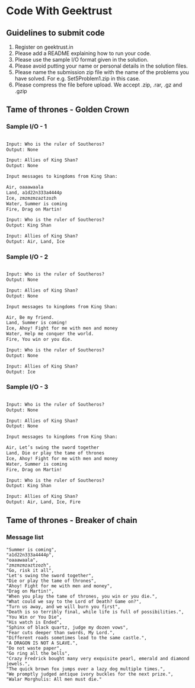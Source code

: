 # Code With Geektrust

## Guidelines to submit code

1. Register on geektrust.in
2. Please add a README explaining how to run your code.
3. Please use the sample I/O format given in the solution.
4. Please avoid putting your name or personal details in the solution files.
5. Please name the submission zip file with the name of the problems you have solved. For e.g. Set5Problem1.zip in this case.
6. Please compress the file before upload. We accept .zip, .rar, .gz and .gzip


## Tame of thrones - Golden Crown
### Sample I/O - 1

```html

Input: Who is the ruler of Southeros?
Output: None

Input: Allies of King Shan?
Output: None 

Input messages to kingdoms from King Shan: 

Air, oaaawaala
Land, a1d22n333a4444p
Ice, zmzmzmzaztzozh
Water, Summer is coming 
Fire, Drag on Martin!

Input: Who is the ruler of Southeros? 
Output: King Shan 

Input: Allies of King Shan? 
Output: Air, Land, Ice
```
### Sample I/O - 2
```html

Input: Who is the ruler of Southeros?
Output: None

Input: Allies of King Shan?
Output: None 

Input messages to kingdoms from King Shan: 

Air, Be my friend.
Land, Summer is coming!
Ice, Ahoy! Fight for me with men and money
Water, Help me conquer the world.
Fire, You win or you die.

Input: Who is the ruler of Southeros? 
Output: None

Input: Allies of King Shan? 
Output: Ice
```
### Sample I/O - 3
```html

Input: Who is the ruler of Southeros?
Output: None

Input: Allies of King Shan?
Output: None 

Input messages to kingdoms from King Shan: 

Air, Let’s swing the sword together
Land, Die or play the tame of thrones
Ice, Ahoy! Fight for me with men and money
Water, Summer is coming 
Fire, Drag on Martin!

Input: Who is the ruler of Southeros? 
Output: King Shan 

Input: Allies of King Shan? 
Output: Air, Land, Ice, Fire
```

## Tame of thrones - Breaker of chain

### Message list

```
"Summer is coming",
"a1d22n333a4444p",
"oaaawaala",
"zmzmzmzaztzozh",
"Go, risk it all",
"Let's swing the sword together",
"Die or play the tame of thrones",
"Ahoy! Fight for me with men and money",
"Drag on Martin!",
"When you play the tame of thrones, you win or you die.",
"What could we say to the Lord of Death? Game on?",
"Turn us away, and we will burn you first",
"Death is so terribly final, while life is full of possibilities.",
"You Win or You Die",
"His watch is Ended",
"Sphinx of black quartz, judge my dozen vows",
"Fear cuts deeper than swords, My Lord.",
"Different roads sometimes lead to the same castle.",
"A DRAGON IS NOT A SLAVE.",
"Do not waste paper",
"Go ring all the bells",
"Crazy Fredrick bought many very exquisite pearl, emerald and diamond jewels.",
"The quick brown fox jumps over a lazy dog multiple times.",
"We promptly judged antique ivory buckles for the next prize.",
"Walar Morghulis: All men must die."
```